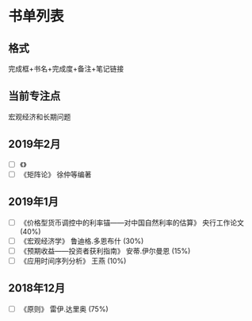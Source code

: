 
# 书单列表
## 格式
完成框+书名+完成度+备注+笔记链接

## 当前专注点
宏观经济和长期问题

## 2019年2月
+ [ ] 《》
+ [ ] 《矩阵论》 徐仲等编著

## 2019年1月
+ [ ] 《价格型货币调控中的利率锚——对中国自然利率的估算》 央行工作论文 (40%)
+ [ ] 《宏观经济学》 鲁迪格.多恩布什  (30%)
+ [ ] 《预期收益——投资者获利指南》 安蒂.伊尔曼恩 (15%)
+ [ ] 《应用时间序列分析》 王燕 (10%)

## 2018年12月
+ [ ] 《原则》 雷伊.达里奥 (75%)